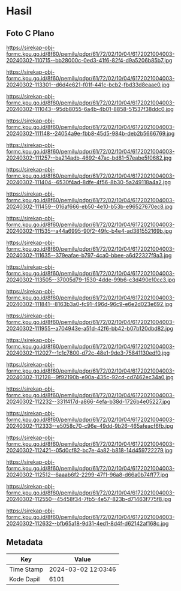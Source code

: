 # Hasil

## Foto C Plano

https://sirekap-obj-formc.kpu.go.id/8f60/pemilu/pdpr/61/72/02/10/04/6172021004003-20240302-110715--bb28000c-0ed3-41f6-82f4-d9a5206b85b7.jpg

https://sirekap-obj-formc.kpu.go.id/8f60/pemilu/pdpr/61/72/02/10/04/6172021004003-20240302-113301--d6d4e621-f01f-441c-bcb2-fbd33d8eaae0.jpg

https://sirekap-obj-formc.kpu.go.id/8f60/pemilu/pdpr/61/72/02/10/04/6172021004003-20240302-111043--95db8055-6a4b-4b01-8858-51537f38ddc0.jpg

https://sirekap-obj-formc.kpu.go.id/8f60/pemilu/pdpr/61/72/02/10/04/6172021004003-20240302-111148--24054a9e-fbb8-45d5-984b-deb2b5666769.jpg

https://sirekap-obj-formc.kpu.go.id/8f60/pemilu/pdpr/61/72/02/10/04/6172021004003-20240302-111257--ba214adb-4692-47ac-bd81-57eabe5f0682.jpg

https://sirekap-obj-formc.kpu.go.id/8f60/pemilu/pdpr/61/72/02/10/04/6172021004003-20240302-111404--6530f4ad-8dfe-4f56-8b30-5a249118a4a2.jpg

https://sirekap-obj-formc.kpu.go.id/8f60/pemilu/pdpr/61/72/02/10/04/6172021004003-20240302-111459--016af666-eb50-4e10-b53b-e96527670ec8.jpg

https://sirekap-obj-formc.kpu.go.id/8f60/pemilu/pdpr/61/72/02/10/04/6172021004003-20240302-111535--a44a6995-90f2-49fc-b4e4-ad381552169b.jpg

https://sirekap-obj-formc.kpu.go.id/8f60/pemilu/pdpr/61/72/02/10/04/6172021004003-20240302-111635--379eafae-b797-4ca0-bbee-a6d22327f9a3.jpg

https://sirekap-obj-formc.kpu.go.id/8f60/pemilu/pdpr/61/72/02/10/04/6172021004003-20240302-113505--37005d79-1530-4dde-99b6-c3d490e10cc3.jpg

https://sirekap-obj-formc.kpu.go.id/8f60/pemilu/pdpr/61/72/02/10/04/6172021004003-20240302-111841--8163b3a0-fc91-496d-96c9-e6e2d023e692.jpg

https://sirekap-obj-formc.kpu.go.id/8f60/pemilu/pdpr/61/72/02/10/04/6172021004003-20240302-111955--a704943e-a51d-42f6-bb42-b07b120dbd82.jpg

https://sirekap-obj-formc.kpu.go.id/8f60/pemilu/pdpr/61/72/02/10/04/6172021004003-20240302-112027--1c1c7800-d72c-48e1-9de3-75841130edf0.jpg

https://sirekap-obj-formc.kpu.go.id/8f60/pemilu/pdpr/61/72/02/10/04/6172021004003-20240302-112128--9f92190b-e90a-435c-92cd-cd7462ec34a0.jpg

https://sirekap-obj-formc.kpu.go.id/8f60/pemilu/pdpr/61/72/02/10/04/6172021004003-20240302-112232--331f417d-a866-4efa-b38d-1726b4e05227.jpg

https://sirekap-obj-formc.kpu.go.id/8f60/pemilu/pdpr/61/72/02/10/04/6172021004003-20240302-112333--e5058c70-c96e-49dd-9b26-465afeacf6fb.jpg

https://sirekap-obj-formc.kpu.go.id/8f60/pemilu/pdpr/61/72/02/10/04/6172021004003-20240302-112421--05d0cf82-bc7e-4a82-b818-14d459722279.jpg

https://sirekap-obj-formc.kpu.go.id/8f60/pemilu/pdpr/61/72/02/10/04/6172021004003-20240302-112512--6aaab6f2-2299-47f1-96a8-d66a0b74ff77.jpg

https://sirekap-obj-formc.kpu.go.id/8f60/pemilu/pdpr/61/72/02/10/04/6172021004003-20240302-112550--45458f34-7fb5-4e57-823b-d71463f775f8.jpg

https://sirekap-obj-formc.kpu.go.id/8f60/pemilu/pdpr/61/72/02/10/04/6172021004003-20240302-112632--bfb65a18-9d31-4ed1-8d4f-d62142af168c.jpg


## Metadata

| Key        | Value               |
| ---------- | ------------------- |
| Time Stamp | 2024-03-02 12:03:46 |
| Kode Dapil | 6101                |



